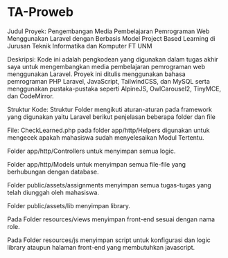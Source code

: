 # TA-Proweb

Judul Proyek: Pengembangan Media Pembelajaran Pemrograman Web Menggunakan Laravel dengan Berbasis Model Project Based Learning di Jurusan Teknik Informatika dan Komputer FT UNM

Deskripsi:
Kode ini adalah pengkodean yang digunakan dalam tugas akhir saya untuk mengembangkan media pembelajaran pemrograman web menggunakan Laravel. Proyek ini ditulis menggunakan bahasa pemrograman PHP Laravel, JavaScript, TailwindCSS, dan MySQL serta menggunakan pustaka-pustaka seperti AlpineJS, OwlCarousel2, TinyMCE, dan CodeMirror.

Struktur Kode:
Struktur Folder mengikuti aturan-aturan pada framework yang digunakan yaitu Laravel berikut penjelasan beberapa folder dan file

File: CheckLearned.php pada folder app/http/Helpers digunakan untuk mengecek apakah mahasiswa sudah menyelesaikan Modul Tertentu.

Folder app/http/Controllers untuk menyimpan semua logic.

Folder app/http/Models untuk menyimpan semua file-file yang berhubungan dengan database.

Folder public/assets/assignments menyimpan semua tugas-tugas yang telah diunggah oleh mahasiswa.

Folder public/assets/lib menyimpan library.

Pada Folder resources/views menyimpan front-end sesuai dengan nama role.

Pada Folder resources/js menyimpan script untuk konfigurasi dan logic library ataupun halaman front-end yang membutuhkan javascript.
